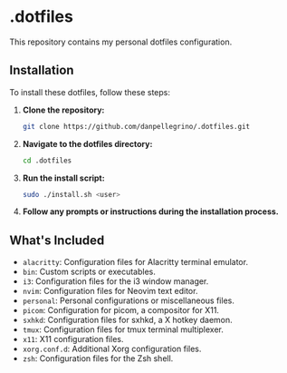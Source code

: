 # .dotfiles

This repository contains my personal dotfiles configuration.

## Installation

To install these dotfiles, follow these steps:

1. **Clone the repository:**

    ```bash
    git clone https://github.com/danpellegrino/.dotfiles.git

    ```

2. **Navigate to the dotfiles directory:**

    ```bash
    cd .dotfiles
    ```

3. **Run the install script:**

    ```bash
    sudo ./install.sh <user>
    ```


4. **Follow any prompts or instructions during the installation process.**

## What's Included

- `alacritty`: Configuration files for Alacritty terminal emulator.
- `bin`: Custom scripts or executables.
- `i3`: Configuration files for the i3 window manager.
- `nvim`: Configuration files for Neovim text editor.
- `personal`: Personal configurations or miscellaneous files.
- `picom`: Configuration for picom, a compositor for X11.
- `sxhkd`: Configuration files for sxhkd, a X hotkey daemon.
- `tmux`: Configuration files for tmux terminal multiplexer.
- `x11`: X11 configuration files.
- `xorg.conf.d`: Additional Xorg configuration files.
- `zsh`: Configuration files for the Zsh shell.
